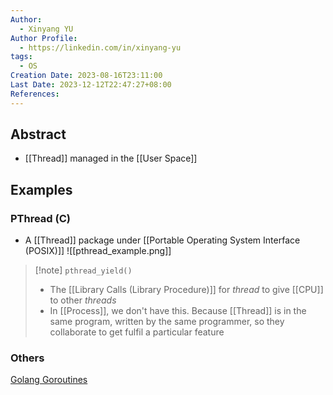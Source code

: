 ```yaml
---
Author:
  - Xinyang YU
Author Profile:
  - https://linkedin.com/in/xinyang-yu
tags:
  - OS
Creation Date: 2023-08-16T23:11:00
Last Date: 2023-12-12T22:47:27+08:00
References: 
---
```

## Abstract
- [[Thread]] managed in the [[User Space]]


## Examples
### PThread (C)
- A [[Thread]] package under [[Portable Operating System Interface (POSIX)]]
![[pthread_example.png]]

>[!note] ``pthread_yield()``
>- The [[Library Calls (Library Procedure)]] for *thread* to give [[CPU]] to other *threads*
>- In [[Process]], we don't have this. Because [[Thread]] is in the same program, written by the same programmer, so they collaborate to get fulfil a particular feature

### Others
[Golang Goroutines](https://granulate.io/blog/deep-dive-into-golang-performance/)
